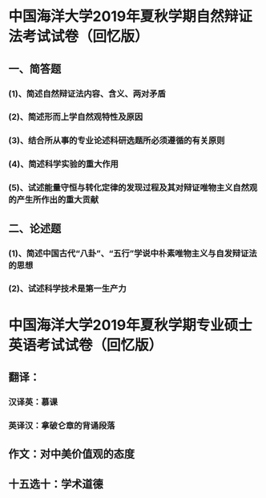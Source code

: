 # 中国海洋大学2019年夏秋学期自然辩证法考试试卷（回忆版）
## 一、简答题
### (1)、简述自然辩证法内容、含义、两对矛盾
### (2)、简述形而上学自然观特性及原因
### (3)、结合所从事的专业论述科研选题所必须遵循的有关原则
### (4)、简述科学实验的重大作用
### (5)、试述能量守恒与转化定律的发现过程及其对辩证唯物主义自然观的产生所作出的重大贡献
## 二、论述题
### (1)、简述中国古代“八卦”、“五行”学说中朴素唯物主义与自发辩证法的思想
### (2)、试述科学技术是第一生产力 
# 中国海洋大学2019年夏秋学期专业硕士英语考试试卷（回忆版）
## 翻译：
### 汉译英：慕课
### 英译汉：拿破仑章的背诵段落
## 作文：对中美价值观的态度
## 十五选十：学术道德
